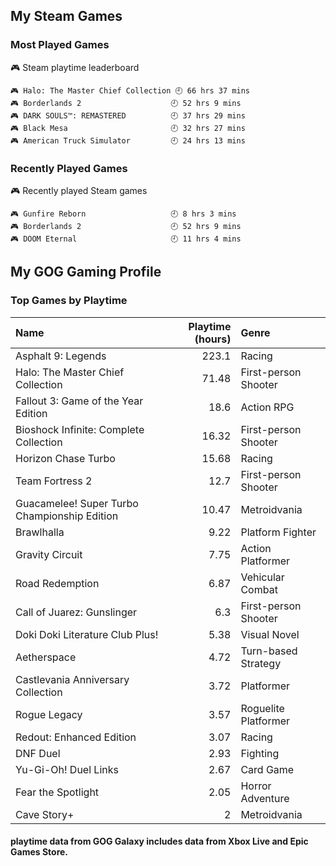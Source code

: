 ## My Steam Games

### Most Played Games
<!-- steam-box-playtime start -->
🎮 Steam playtime leaderboard
```text
🎮 Halo: The Master Chief Collection 🕘 66 hrs 37 mins
🎮 Borderlands 2                    🕘 52 hrs 9 mins
🎮 DARK SOULS™: REMASTERED          🕘 37 hrs 29 mins
🎮 Black Mesa                       🕘 32 hrs 27 mins
🎮 American Truck Simulator         🕘 24 hrs 13 mins
```
<!-- Powered by https://github.com/torresflo/steam-box-for-readme . -->
<!-- steam-box-playtime end -->

### Recently Played Games
<!-- steam-box-recent start -->
🎮 Recently played Steam games
```text
🎮 Gunfire Reborn                   🕘 8 hrs 3 mins
🎮 Borderlands 2                    🕘 52 hrs 9 mins
🎮 DOOM Eternal                     🕘 11 hrs 4 mins
```
<!-- Powered by https://github.com/torresflo/steam-box-for-readme . -->
<!-- steam-box-recent end -->

## My GOG Gaming Profile

### Top Games by Playtime

<!-- gog-box-playtime start -->
| Name                                         |   Playtime (hours) | Genre                |
|:---------------------------------------------|-------------------:|:---------------------|
| Asphalt 9: Legends                           |             223.1  | Racing               |
| Halo: The Master Chief Collection            |              71.48 | First-person Shooter |
| Fallout 3: Game of the Year Edition          |              18.6  | Action RPG           |
| Bioshock Infinite: Complete Collection       |              16.32 | First-person Shooter |
| Horizon Chase Turbo                          |              15.68 | Racing               |
| Team Fortress 2                              |              12.7  | First-person Shooter |
| Guacamelee! Super Turbo Championship Edition |              10.47 | Metroidvania         |
| Brawlhalla                                   |               9.22 | Platform Fighter     |
| Gravity Circuit                              |               7.75 | Action Platformer    |
| Road Redemption                              |               6.87 | Vehicular Combat     |
| Call of Juarez: Gunslinger                   |               6.3  | First-person Shooter |
| Doki Doki Literature Club Plus!              |               5.38 | Visual Novel         |
| Aetherspace                                  |               4.72 | Turn-based Strategy  |
| Castlevania Anniversary Collection           |               3.72 | Platformer           |
| Rogue Legacy                                 |               3.57 | Roguelite Platformer |
| Redout: Enhanced Edition                     |               3.07 | Racing               |
| DNF Duel                                     |               2.93 | Fighting             |
| Yu-Gi-Oh! Duel Links                         |               2.67 | Card Game            |
| Fear the Spotlight                           |               2.05 | Horror Adventure     |
| Cave Story+                                  |               2    | Metroidvania         |
<!-- gog-box-playtime end -->
#### playtime data from GOG Galaxy includes data from Xbox Live and Epic Games Store. 
